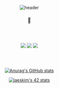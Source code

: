 
   
<div align="center">

![header](https://capsule-render.vercel.app/api?type=waving&color=gradient&height=200&section=header&fontSize=70&fontColor=373737)
  
  <h3>🌱</h3>
<br/><br/>
 
<a href="https://velog.io/@bokyungkim" target="_blank"><img src="https://img.shields.io/badge/velog-20c997?style=flat-square&logo=Vimeo&logoColor=white"/></a>
<a href="mailto:sensepower98@gmail.com" target="_blank"><img src="https://img.shields.io/badge/Gmail-EA4335?style=flat-square&logo=Gmail&logoColor=white"/></a>
<a href="https://instagram.com/bovocado" target="_blank"><img src="https://img.shields.io/badge/IG-E4405F?style=flat-square&logo=instagram&logoColor=white"/></a>  
  
<br/><br/>
  
[![Anurag's GitHub stats](https://github-readme-stats.vercel.app/api?username=bokyungkim&hide=contribs,issues,prs&show_icons=true&theme=dracula)](https://github.com/anuraghazra/github-readme-stats)
  
[![jaeskim's 42 stats](https://badge42.herokuapp.com/api/stats/bokim)](https://github.com/JaeSeoKim/badge42)

</div>
